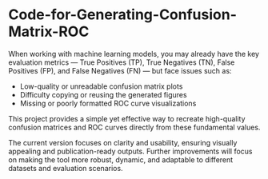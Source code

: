 # Code-for-Generating-Confusion-Matrix-ROC

When working with machine learning models, you may already have the key evaluation metrics — True Positives (TP), True Negatives (TN), False Positives (FP), and False Negatives (FN) — but face issues such as:
- Low-quality or unreadable confusion matrix plots
- Difficulty copying or reusing the generated figures
- Missing or poorly formatted ROC curve visualizations

This project provides a simple yet effective way to recreate high-quality confusion matrices and ROC curves directly from these fundamental values.

The current version focuses on clarity and usability, ensuring visually appealing and publication-ready outputs. Further improvements will focus on making the tool more robust, dynamic, and adaptable to different datasets and evaluation scenarios.
